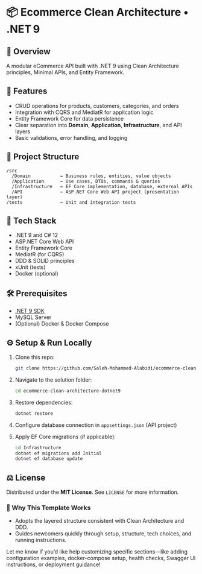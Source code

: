
# 📦 Ecommerce Clean Architecture • .NET 9

## 🧭 Overview
A modular eCommerce API built with .NET 9 using Clean Architecture principles, Minimal APIs, and Entity Framework.

## 🚀 Features

* CRUD operations for products, customers, categories, and orders
* Integration with CQRS and MediatR for application logic
* Entity Framework Core for data persistence
* Clear separation into **Domain**, **Application**, **Infrastructure**, and API layers
* Basic validations, error handling, and logging

## 🧩 Project Structure

```
/src
  /Domain           ← Business rules, entities, value objects
  /Application      ← Use cases, DTOs, commands & queries
  /Infrastructure   ← EF Core implementation, database, external APIs
  /API              ← ASP.NET Core Web API project (presentation layer)
/tests              ← Unit and integration tests
```

## 🎯 Tech Stack

* .NET 9 and C# 12
* ASP.NET Core Web API
* Entity Framework Core
* MediatR (for CQRS)
* DDD & SOLID principles
* xUnit (tests)
* Docker (optional)

## 🛠️ Prerequisites

* [.NET 9 SDK](https://dotnet.microsoft.com)
* MySQL Server
* (Optional) Docker & Docker Compose

## ⚙️ Setup & Run Locally

1. Clone this repo:

   ```bash
   git clone https://github.com/Saleh-Mohammed-Alabidi/ecommerce-clean-architecture-dotnet9.git
   ```
2. Navigate to the solution folder:

   ```bash
   cd ecommerce-clean-architecture-dotnet9
   ```
3. Restore dependencies:

   ```bash
   dotnet restore
   ```
4. Configure database connection in `appsettings.json` (API project)
5. Apply EF Core migrations (if applicable):

   ```bash
   cd Infrastructure
   dotnet ef migrations add Initial  
   dotnet ef database update
   ```


## ⚖️ License

Distributed under the **MIT License**. See `LICENSE` for more information.


### 🧠 Why This Template Works

* Adopts the layered structure consistent with Clean Architecture and DDD.
* Guides newcomers quickly through setup, structure, tech choices, and running instructions.

Let me know if you’d like help customizing specific sections—like adding configuration examples, docker-compose setup, health checks, Swagger UI instructions, or deployment guidance!

